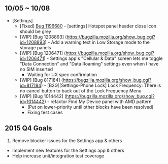 ## 10/05 ~ 10/08

- [Settings]
	- [Fixed] [Bug 1196680](https://bugzilla.mozilla.org/show_bug.cgi?id=1196680) - [settings] Hotspot panel header close icon should be grey
	- [WIP] [Bug 1208893] (https://bugzilla.mozilla.org/show_bug.cgi?id=1208893) - Add a warning text in Low Storage mode to the storage panels
	- [WIP] [Bug 1206471] (https://bugzilla.mozilla.org/show_bug.cgi?id=1206471) - Settings app's "Cellular & Data" screen lets me toggle "Data Connection" and "Data Roaming" settings even when I have no SIM inserted
		- Waiting for UX spec confirmation
	- [WIP] [Bug 817184] (https://bugzilla.mozilla.org/show_bug.cgi?id=817184) - [B2G][Settings-Phone Lock] Lock Frequency: There is no cancel button to back out of the Lock Frequency Menu
	- [WIP] [Bug 1014442] (https://bugzilla.mozilla.org/show_bug.cgi?id=1014442) - refactor Find My Device panel with AMD pattern
		- (Put on lower-priority until other blocks have been resolved)
 		- Fixing test cases


## 2015 Q4 Goals

1. Remove blocker issues for the Settings app & others
- Implement new features for the Settings app & others
- Help increase unit/integration test coverage

